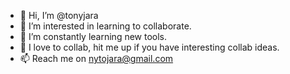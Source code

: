 - 👋 Hi, I’m @tonyjara
- 👀 I’m interested in learning to collaborate.
- 🌱 I’m constantly learning new tools.
- 💞️ I love to collab, hit me up if you have interesting collab ideas.
- 📫 Reach me on nytojara@gmail.com

<!---
tonyjara/tonyjara is a ✨ special ✨ repository because its `README.md` (this file) appears on your GitHub profile.
You can click the Preview link to take a look at your changes.
--->
